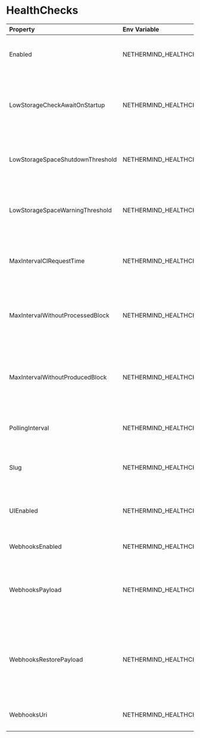 # HealthChecks



| Property | Env Variable | Description | Default |
| :--- | :--- | :--- | :--- |
| Enabled | NETHERMIND_HEALTHCHECKSCONFIG_ENABLED | If 'true' then Health Check endpoints is enabled at /health | false |
| LowStorageCheckAwaitOnStartup | NETHERMIND_HEALTHCHECKSCONFIG_LOWSTORAGECHECKAWAITONSTARTUP | Free disk space check on startup will pause node initalization until enough space is available. | false |
| LowStorageSpaceShutdownThreshold | NETHERMIND_HEALTHCHECKSCONFIG_LOWSTORAGESPACESHUTDOWNTHRESHOLD | Percentage of available disk space below which node will shutdown. Zero to disable. | 1 |
| LowStorageSpaceWarningThreshold | NETHERMIND_HEALTHCHECKSCONFIG_LOWSTORAGESPACEWARNINGTHRESHOLD | Percentage of available disk space below which a warning will be displayed. Zero to disable. | 5 |
| MaxIntervalClRequestTime | NETHERMIND_HEALTHCHECKSCONFIG_MAXINTERVALCLREQUESTTIME | Max request interval in which we assume that CL works in a healthy way | 300 |
| MaxIntervalWithoutProcessedBlock | NETHERMIND_HEALTHCHECKSCONFIG_MAXINTERVALWITHOUTPROCESSEDBLOCK | Max interval in seconds in which we assume that node processing blocks in a healthy way | null |
| MaxIntervalWithoutProducedBlock | NETHERMIND_HEALTHCHECKSCONFIG_MAXINTERVALWITHOUTPRODUCEDBLOCK | Max interval in seconds in which we assume that node producing blocks in a healthy way | null |
| PollingInterval | NETHERMIND_HEALTHCHECKSCONFIG_POLLINGINTERVAL | Configures the UI to poll for healthchecks updates (in seconds) | 5 |
| Slug | NETHERMIND_HEALTHCHECKSCONFIG_SLUG | The URL slug on which Healthchecks service will be exposed | /health |
| UIEnabled | NETHERMIND_HEALTHCHECKSCONFIG_UIENABLED | If 'true' then HealthChecks UI will be avaiable at /healthchecks-ui | false |
| WebhooksEnabled | NETHERMIND_HEALTHCHECKSCONFIG_WEBHOOKSENABLED | If 'true' then Webhooks can be configured | false |
| WebhooksPayload | NETHERMIND_HEALTHCHECKSCONFIG_WEBHOOKSPAYLOAD | Payload is the json payload that will be send on Failure and must be escaped. | {"attachments":[{"color":"#FFCC00","pretext":"Health Check Status :warning:","fields":[{"title":"Details","value":"More details available at `/healthchecks-ui`","short":false},{"title":"Description","value":"[[DESCRIPTIONS]]","short":false}]}]} |
| WebhooksRestorePayload | NETHERMIND_HEALTHCHECKSCONFIG_WEBHOOKSRESTOREPAYLOAD | RestorePayload is the json payload that will be send on Recovery and must be escaped. | {"attachments":[{"color":"#36a64f","pretext":"Health Check Status :+1:","fields":[{"title":"Details","value":"`More details available at /healthchecks-ui`","short":false},{"title":"description","value":"The HealthCheck `[[LIVENESS]]` is recovered. All is up and running","short":false}]}]} |
| WebhooksUri | NETHERMIND_HEALTHCHECKSCONFIG_WEBHOOKSURI | The Webhooks endpoint e.g. Slack WebHooks | null |
